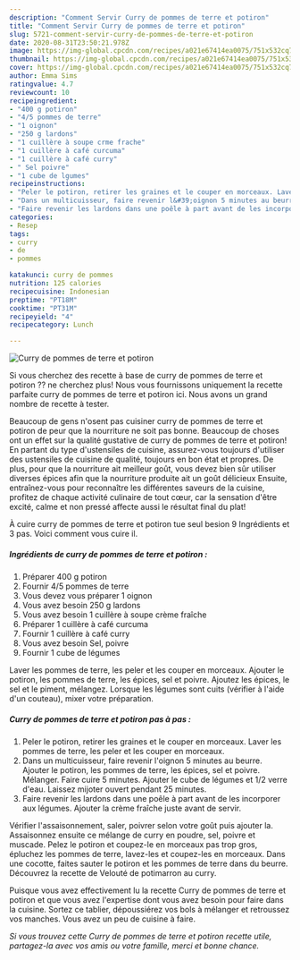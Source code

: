 ```yaml
---
description: "Comment Servir Curry de pommes de terre et potiron"
title: "Comment Servir Curry de pommes de terre et potiron"
slug: 5721-comment-servir-curry-de-pommes-de-terre-et-potiron
date: 2020-08-31T23:50:21.978Z
image: https://img-global.cpcdn.com/recipes/a021e67414ea0075/751x532cq70/curry-de-pommes-de-terre-et-potiron-photo-principale-de-la-recette.jpg
thumbnail: https://img-global.cpcdn.com/recipes/a021e67414ea0075/751x532cq70/curry-de-pommes-de-terre-et-potiron-photo-principale-de-la-recette.jpg
cover: https://img-global.cpcdn.com/recipes/a021e67414ea0075/751x532cq70/curry-de-pommes-de-terre-et-potiron-photo-principale-de-la-recette.jpg
author: Emma Sims
ratingvalue: 4.7
reviewcount: 10
recipeingredient:
- "400 g potiron"
- "4/5 pommes de terre"
- "1 oignon"
- "250 g lardons"
- "1 cuillère à soupe crme frache"
- "1 cuillère à café curcuma"
- "1 cuillère à café curry"
- " Sel poivre"
- "1 cube de lgumes"
recipeinstructions:
- "Peler le potiron, retirer les graines et le couper en morceaux. Laver les pommes de terre, les peler et les couper en morceaux."
- "Dans un multicuisseur, faire revenir l&#39;oignon 5 minutes au beurre. Ajouter le potiron, les pommes de terre, les épices, sel et poivre. Mélanger. Faire cuire 5 minutes. Ajouter le cube de légumes et 1/2 verre d&#39;eau. Laissez mijoter ouvert pendant 25 minutes."
- "Faire revenir les lardons dans une poêle à part avant de les incorporer aux légumes. Ajouter la crème fraîche juste avant de servir."
categories:
- Resep
tags:
- curry
- de
- pommes

katakunci: curry de pommes 
nutrition: 125 calories
recipecuisine: Indonesian
preptime: "PT18M"
cooktime: "PT31M"
recipeyield: "4"
recipecategory: Lunch

---
```



![Curry de pommes de terre et potiron](https://img-global.cpcdn.com/recipes/a021e67414ea0075/751x532cq70/curry-de-pommes-de-terre-et-potiron-photo-principale-de-la-recette.jpg)

Si vous cherchez des recette à base de curry de pommes de terre et potiron ?? ne cherchez plus! Nous vous fournissons uniquement la recette parfaite curry de pommes de terre et potiron ici. Nous avons un grand nombre de recette à tester.

Beaucoup de gens n'osent pas cuisiner curry de pommes de terre et potiron de peur que la nourriture ne soit pas bonne. Beaucoup de choses ont un effet sur la qualité gustative de curry de pommes de terre et potiron! En partant du type d'ustensiles de cuisine, assurez-vous toujours d'utiliser des ustensiles de cuisine de qualité, toujours en bon état et propres. De plus, pour que la nourriture ait meilleur goût, vous devez bien sûr utiliser diverses épices afin que la nourriture produite ait un goût délicieux Ensuite, entraînez-vous pour reconnaître les différentes saveurs de la cuisine, profitez de chaque activité culinaire de tout cœur, car la sensation d'être excité, calme et non pressé affecte aussi le résultat final du plat!

<!--inarticleads1-->

À cuire curry de pommes de terre et potiron tue seul besion 9 Ingrédients et 3 pas. Voici comment vous cuire il.

##### Ingrédients de curry de pommes de terre et potiron :

1. Préparer 400 g potiron
1. Fournir 4/5 pommes de terre
1. Vous devez vous préparer 1 oignon
1. Vous avez besoin 250 g lardons
1. Vous avez besoin 1 cuillère à soupe crème fraîche
1. Préparer 1 cuillère à café curcuma
1. Fournir 1 cuillère à café curry
1. Vous avez besoin  Sel, poivre
1. Fournir 1 cube de légumes


Laver les pommes de terre, les peler et les couper en morceaux. Ajouter le potiron, les pommes de terre, les épices, sel et poivre. Ajoutez les épices, le sel et le piment, mélangez. Lorsque les légumes sont cuits (vérifier à l&#39;aide d&#39;un couteau), mixer votre préparation. 

<!--inarticleads2-->

##### Curry de pommes de terre et potiron pas à pas :

1. Peler le potiron, retirer les graines et le couper en morceaux. Laver les pommes de terre, les peler et les couper en morceaux.
1. Dans un multicuisseur, faire revenir l&#39;oignon 5 minutes au beurre. Ajouter le potiron, les pommes de terre, les épices, sel et poivre. Mélanger. Faire cuire 5 minutes. Ajouter le cube de légumes et 1/2 verre d&#39;eau. Laissez mijoter ouvert pendant 25 minutes.
1. Faire revenir les lardons dans une poêle à part avant de les incorporer aux légumes. Ajouter la crème fraîche juste avant de servir.


Vérifier l&#39;assaisonnement, saler, poivrer selon votre goût puis ajouter la. Assaisonnez ensuite ce mélange de curry en poudre, sel, poivre et muscade. Pelez le potiron et coupez-le en morceaux pas trop gros, épluchez les pommes de terre, lavez-les et coupez-les en morceaux. Dans une cocotte, faites sauter le potiron et les pommes de terre dans du beurre. Découvrez la recette de Velouté de potimarron au curry. 

<!--inarticleads1-->

<p>
Puisque vous avez effectivement lu la recette Curry de pommes de terre et potiron et que vous avez l'expertise dont vous avez besoin pour faire dans la cuisine. Sortez ce tablier, dépoussiérez vos bols à mélanger et retroussez vos manches. Vous avez un peu de cuisine à faire.
</p>

<p>
<i>Si vous trouvez cette Curry de pommes de terre et potiron recette utile, partagez-la avec vos amis ou votre famille, merci et bonne chance.</i>
</p>
